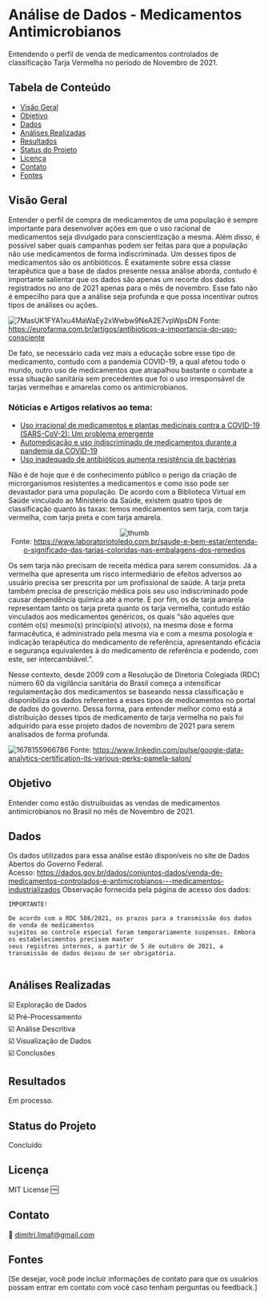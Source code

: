 # Análise de Dados - Medicamentos Antimicrobianos

Entendendo o perfil de venda de medicamentos controlados de classificação Tarja Vermelha no período de Novembro de 2021.

## Tabela de Conteúdo

- [Visão Geral](#visão-geral)
- [Objetivo](#objetivo)
- [Dados](#dados)
- [Análises Realizadas](#análises-realizadas)
- [Resultados](#resultados)
- [Status do Projeto](#status-do-projeto)
- [Licença](#licença)
- [Contato](#contato)
- [Fontes](#fontes)

## Visão Geral

<p>Entender o perfil de compra de medicamentos de uma população é sempre importante para desenvolver ações em que o uso racional de medicamentos seja  divulgado para conscientização a mesma. Além disso, é possível saber quais campanhas podem ser feitas para que a população não use  medicamentos de forma indiscriminada. Um desses tipos de medicamentos são os antibióticos. É exatamente sobre essa classe terapêutica que a base de dados presente nessa análise aborda, contudo é importante salientar que os dados são apenas um recorte dos dados registrados no ano de 2021 apenas para o mês de novembro. Esse fato não é empecilho para que a análise seja profunda e que possa incentivar outros tipos de análises ou ações. </p>


![7MasUK1FYA1xu4MaWaEy2xWwbw9NeA2E7vpWpsDN](https://github.com/yurilimadev/medicamento-antimicrobianos/assets/108006649/4619cc7c-0c4f-4ef2-a8c1-295580fb0798)
Fonte: https://eurofarma.com.br/artigos/antibioticos-a-importancia-do-uso-consciente

<p>De fato, se necessário cada vez mais a educação sobre esse tipo de medicamento, contudo com a pandemia COVID-19, a qual afetou todo o mundo, outro uso de medicamentos que atrapalhou bastante o combate a essa situação sanitária sem precedentes que foi o uso irresponsável de  tarjas vermelhas e amarelas como os antimicrobianos.</p>

### Nóticias e Artigos relativos ao tema:
- [Uso irracional de medicamentos e plantas medicinais contra a COVID-19 (SARS-CoV-2): Um problema emergente](https://www.bjhp.crfmg.org.br/crfmg/article/view/102)
- [Automedicação e uso indiscriminado de medicamentos durante a pandemia da COVID-19](https://www.scielo.br/j/csp/a/tTzxtM86YwzCwBGnVBHKmrQ)
- [Uso inadequado de antibióticos aumenta resistência de bactérias](https://agenciabrasil.ebc.com.br/saude/noticia/2019-11/uso-inadequado-de-antibioticos-aumenta-resistencia-de-bacterias)

<p>Não é de hoje que é de conhecimento público o perigo da criação de microrganismos resistentes a medicamentos e como isso pode ser devastador para uma população.
De acordo com a Biblioteca Virtual em Saúde vinculado ao Ministério da Saúde, existem quatro tipos de classificação quanto às taxas:  temos medicamentos sem tarja, com tarja vermelha, com tarja preta e com tarja amarela.</p>

<center>
  
  ![thumb](https://github.com/dimitriribeiro/medicamento-antimicrobianos/assets/108006649/208affec-8787-4d67-bf4b-1cb7b6f22a73)<br>
  Fonte: https://www.laboratoriotoledo.com.br/saude-e-bem-estar/entenda-o-significado-das-tarjas-coloridas-nas-embalagens-dos-remedios
  
</center>


<p>Os sem tarja  não precisam de receita médica para serem consumidos. Já a vermelha que apresenta um risco intermediário de efeitos adversos ao usuário precisa ser prescrita por um profissional de saúde. A tarja preta também precisa de prescrição médica pois seu uso indiscriminado pode causar dependência química até a morte. E por fim,  os de tarja amarela representam tanto os tarja preta quanto os tarja vermelha, contudo estão vinculados aos medicamentos genéricos, os quais “são aqueles que contém o(s) mesmo(s) princípio(s) ativo(s), na mesma dose e forma farmacêutica, é administrado pela mesma via e com a mesma posologia e indicação terapêutica do medicamento de referência, apresentando eficácia e segurança equivalentes à do medicamento de referência e podendo, com este, ser intercambiável.”.</p>
<p>Nesse contexto, desde 2009 com a Resolução de Diretoria Colegiada (RDC) número 60 da vigilância sanitária do Brasil começa a intensificar regulamentação dos medicamentos se baseando nessa classificação e disponibiliza os dados referentes a esses tipos de medicamentos no portal de dados do governo. Dessa forma, para entender melhor como está a distribuição desses tipos de medicamento de tarja vermelha no país foi adquirido para esse projeto dados de novembro de 2021 para serem analisados de forma profunda.</p>


![1678155966786](https://github.com/dimitriribeiro/medicamento-antimicrobianos/assets/108006649/99095649-a494-4539-b8b2-eaf1058526c6)
Fonte: https://www.linkedin.com/pulse/google-data-analytics-certification-its-various-perks-pamela-salon/


## Objetivo

Entender como estão distruíbuidas as vendas de medicamentos antimicrobianos no Brasil no mês de Novembro de 2021.

## Dados

Os dados utilizados para essa análise estão disponíveis no site de Dados Abertos do Governo Federal.<br>
Acesso: https://dados.gov.br/dados/conjuntos-dados/venda-de-medicamentos-controlados-e-antimicrobianos---medicamentos-industrializados
Observação fornecida pela página de acesso dos dados:<br>

```
IMPORTANTE!

De acordo com a RDC 586/2021, os prazos para a transmissão dos dados de venda de medicamentos
sujeitos ao controle especial foram temporariamente suspensos. Embora os estabelecimentos precisem manter
seus registros internos, a partir de 5 de outubro de 2021, a transmissão de dados deixou de ser obrigatória.


```

## Análises Realizadas

☑️ Exploração de Dados<br>
☑️ Pré-Processamento<br>
☑️ Análise Descritiva<br>
☑️ Visualização de Dados<br>
☑️ Conclusões

## Resultados

Em processo.

## Status do Projeto

Concluído

## Licença

MIT License 🆓

## Contato

📧 dimitri.limaf@gmail.com

## Fontes

[Se desejar, você pode incluir informações de contato para que os usuários possam entrar em contato com você caso tenham perguntas ou feedback.]

